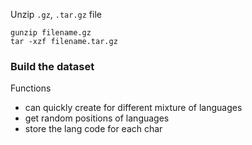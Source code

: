 Unzip ```.gz```, ```.tar.gz``` file
```
gunzip filename.gz
tar -xzf filename.tar.gz
```

### Build the dataset
Functions
- can quickly create for different mixture of languages
- get random positions of languages
- store the lang code for each char
